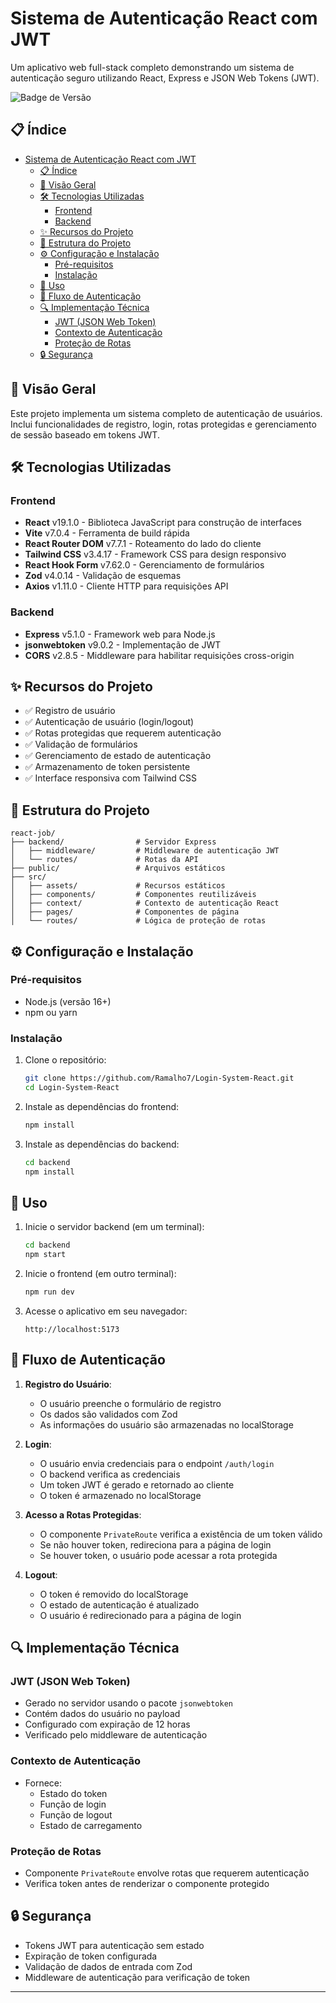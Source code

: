 # Sistema de Autenticação React com JWT

Um aplicativo web full-stack completo demonstrando um sistema de autenticação seguro utilizando React, Express e JSON Web Tokens (JWT).

![Badge de Versão](https://img.shields.io/badge/versão-1.0.0-green)

## 📋 Índice

- [Sistema de Autenticação React com JWT](#sistema-de-autenticação-react-com-jwt)
  - [📋 Índice](#-índice)
  - [📄 Visão Geral](#-visão-geral)
  - [🛠️ Tecnologias Utilizadas](#️-tecnologias-utilizadas)
    - [Frontend](#frontend)
    - [Backend](#backend)
  - [✨ Recursos do Projeto](#-recursos-do-projeto)
  - [📁 Estrutura do Projeto](#-estrutura-do-projeto)
  - [⚙️ Configuração e Instalação](#️-configuração-e-instalação)
    - [Pré-requisitos](#pré-requisitos)
    - [Instalação](#instalação)
  - [🚀 Uso](#-uso)
  - [🔄 Fluxo de Autenticação](#-fluxo-de-autenticação)
  - [🔍 Implementação Técnica](#-implementação-técnica)
    - [JWT (JSON Web Token)](#jwt-json-web-token)
    - [Contexto de Autenticação](#contexto-de-autenticação)
    - [Proteção de Rotas](#proteção-de-rotas)
  - [🔒 Segurança](#-segurança)

## 📄 Visão Geral

Este projeto implementa um sistema completo de autenticação de usuários. Inclui funcionalidades de registro, login, rotas protegidas e gerenciamento de sessão baseado em tokens JWT.

## 🛠️ Tecnologias Utilizadas

### Frontend
- **React** v19.1.0 - Biblioteca JavaScript para construção de interfaces
- **Vite** v7.0.4 - Ferramenta de build rápida
- **React Router DOM** v7.7.1 - Roteamento do lado do cliente
- **Tailwind CSS** v3.4.17 - Framework CSS para design responsivo
- **React Hook Form** v7.62.0 - Gerenciamento de formulários
- **Zod** v4.0.14 - Validação de esquemas
- **Axios** v1.11.0 - Cliente HTTP para requisições API

### Backend
- **Express** v5.1.0 - Framework web para Node.js
- **jsonwebtoken** v9.0.2 - Implementação de JWT
- **CORS** v2.8.5 - Middleware para habilitar requisições cross-origin

## ✨ Recursos do Projeto

- ✅ Registro de usuário
- ✅ Autenticação de usuário (login/logout)
- ✅ Rotas protegidas que requerem autenticação
- ✅ Validação de formulários
- ✅ Gerenciamento de estado de autenticação
- ✅ Armazenamento de token persistente
- ✅ Interface responsiva com Tailwind CSS

## 📁 Estrutura do Projeto

```
react-job/
├── backend/                # Servidor Express
│   ├── middleware/         # Middleware de autenticação JWT
│   └── routes/             # Rotas da API
├── public/                 # Arquivos estáticos
├── src/
│   ├── assets/             # Recursos estáticos
│   ├── components/         # Componentes reutilizáveis
│   ├── context/            # Contexto de autenticação React
│   ├── pages/              # Componentes de página
│   └── routes/             # Lógica de proteção de rotas
```

## ⚙️ Configuração e Instalação

### Pré-requisitos
- Node.js (versão 16+)
- npm ou yarn

### Instalação

1. Clone o repositório:
   ```bash
   git clone https://github.com/Ramalho7/Login-System-React.git
   cd Login-System-React
   ```

2. Instale as dependências do frontend:
   ```bash
   npm install
   ```

3. Instale as dependências do backend:
   ```bash
   cd backend
   npm install
   ```

## 🚀 Uso

1. Inicie o servidor backend (em um terminal):
   ```bash
   cd backend
   npm start
   ```

2. Inicie o frontend (em outro terminal):
   ```bash
   npm run dev
   ```

3. Acesse o aplicativo em seu navegador:
   ```
   http://localhost:5173
   ```

## 🔄 Fluxo de Autenticação

1. **Registro do Usuário**:
   - O usuário preenche o formulário de registro
   - Os dados são validados com Zod
   - As informações do usuário são armazenadas no localStorage

2. **Login**:
   - O usuário envia credenciais para o endpoint `/auth/login`
   - O backend verifica as credenciais
   - Um token JWT é gerado e retornado ao cliente
   - O token é armazenado no localStorage

3. **Acesso a Rotas Protegidas**:
   - O componente `PrivateRoute` verifica a existência de um token válido
   - Se não houver token, redireciona para a página de login
   - Se houver token, o usuário pode acessar a rota protegida

4. **Logout**:
   - O token é removido do localStorage
   - O estado de autenticação é atualizado
   - O usuário é redirecionado para a página de login

## 🔍 Implementação Técnica

### JWT (JSON Web Token)
- Gerado no servidor usando o pacote `jsonwebtoken`
- Contém dados do usuário no payload
- Configurado com expiração de 12 horas
- Verificado pelo middleware de autenticação

### Contexto de Autenticação
- Fornece:
  - Estado do token
  - Função de login
  - Função de logout
  - Estado de carregamento

### Proteção de Rotas
- Componente `PrivateRoute` envolve rotas que requerem autenticação
- Verifica token antes de renderizar o componente protegido

## 🔒 Segurança

- Tokens JWT para autenticação sem estado
- Expiração de token configurada
- Validação de dados de entrada com Zod
- Middleware de autenticação para verificação de token

---
